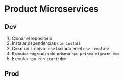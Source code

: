 # Product Microservices

## Dev

1. Clonar el repositorio
2. Instalar dependencias `npm install`
3. Crear un archivo `.env` badado en el `env.template`
4. Ejecutar migracion de prisma `npx prisma migrate dev`
5. Ejecutar  `npm run start:dev`

## Prod